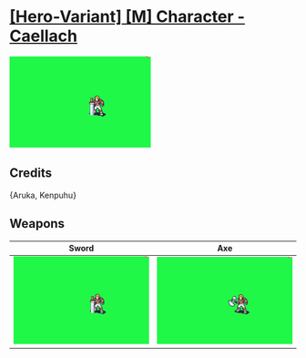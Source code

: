# [\[Hero-Variant\] \[M\] Character - Caellach](./)

<img src="./1.%20Sword/Sword_000.png" alt="[Hero-Variant] [M] Character - Caellach standing" />

## Credits

{Aruka, Kenpuhu}

## Weapons


|Sword |Axe |
|  :---: | :---: |
| <img alt="Sword animation" src="./1.%20Sword/Sword.gif" /> | <img alt="Axe animation" src="./3.%20Axe/Axe.gif" /> |
